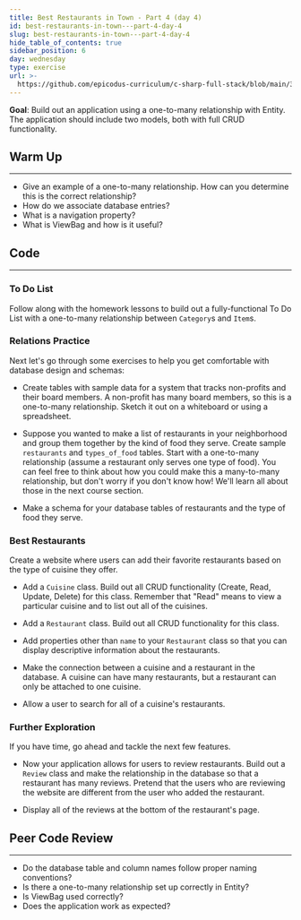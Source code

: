 ```yaml
---
title: Best Restaurants in Town - Part 4 (day 4)
id: best-restaurants-in-town---part-4-day-4
slug: best-restaurants-in-town---part-4-day-4
hide_table_of_contents: true
sidebar_position: 6
day: wednesday
type: exercise
url: >-
  https://github.com/epicodus-curriculum/c-sharp-full-stack/blob/main/3a_classwork_best_restaurants_in_town_two_day_project.md
---
```


**Goal**: Build out an application using a one-to-many relationship with Entity. The application should include two models, both with full CRUD functionality.

## Warm Up
---

* Give an example of a one-to-many relationship. How can you determine this is the correct relationship?
* How do we associate database entries?
* What is a navigation property?
* What is ViewBag and how is it useful?

## Code
---

### To Do List

Follow along with the homework lessons to build out a fully-functional To Do List with a one-to-many relationship between `Category`s and `Item`s.

### Relations Practice

Next let's go through some exercises to help you get comfortable with database design and schemas:

* Create tables with sample data for a system that tracks non-profits and their board members. A non-profit has many board members, so this is a one-to-many relationship. Sketch it out on a whiteboard or using a spreadsheet.

* Suppose you wanted to make a list of restaurants in your neighborhood and group them together by the kind of food they serve. Create sample `restaurants` and `types_of_food` tables. Start with a one-to-many relationship (assume a restaurant only serves one type of food). You can feel free to think about how you could make this a many-to-many relationship, but don't worry if you don't know how! We'll learn all about those in the next course section.

* Make a schema for your database tables of restaurants and the type of food they serve.

### Best Restaurants

Create a website where users can add their favorite restaurants based on the type of cuisine they offer.

* Add a `Cuisine` class. Build out all CRUD functionality (Create, Read, Update, Delete) for this class. Remember that "Read" means to view a particular cuisine and to list out all of the cuisines.

* Add a `Restaurant` class. Build out all CRUD functionality for this class.

* Add properties other than `name` to your `Restaurant` class so that you can display descriptive information about the restaurants.

* Make the connection between a cuisine and a restaurant in the database. A cuisine can have many restaurants, but a restaurant can only be attached to one cuisine.

* Allow a user to search for all of a cuisine's restaurants.

### Further Exploration

If you have time, go ahead and tackle the next few features.

* Now your application allows for users to review restaurants. Build out a `Review` class and make the relationship in the database so that a restaurant has many reviews. Pretend that the users who are reviewing the website are different from the user who added the restaurant.

* Display all of the reviews at the bottom of the restaurant's page.

## Peer Code Review
---

* Do the database table and column names follow proper naming conventions?
* Is there a one-to-many relationship set up correctly in Entity?
* Is ViewBag used correctly?
* Does the application work as expected?
